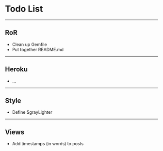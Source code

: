 # Todo List #

- - - - -

## RoR ##

* Clean up Gemfile
* Put together README.md

- - -

## Heroku ##

* ...

- - -

## Style ##

* Define $grayLighter

- - -

## Views ##

* Add timestamps (in words) to posts